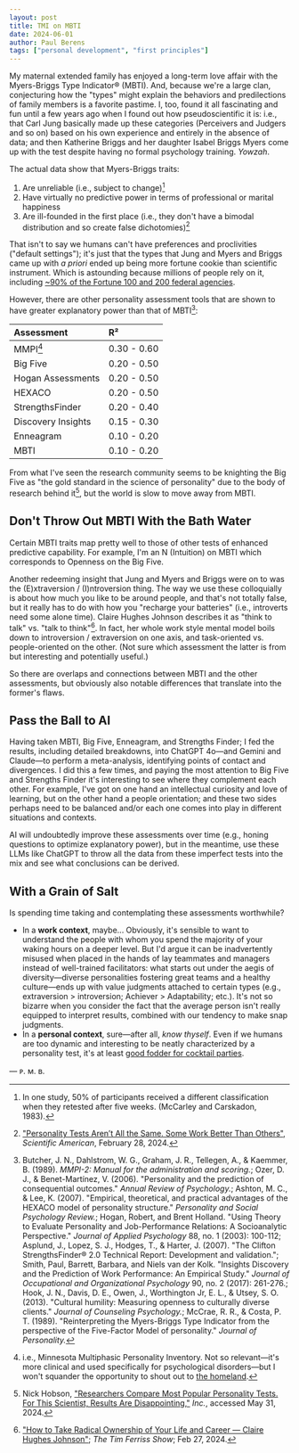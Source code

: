 ```yaml
---
layout: post
title: TMI on MBTI
date: 2024-06-01
author:	Paul Berens
tags: ["personal development", "first principles"]
---
```

My maternal extended family has enjoyed a long-term love affair with the Myers-Briggs Type Indicator® (MBTI). And, because we're a large clan, conjecturing how the "types" might explain the behaviors and predilections of family members is a favorite pastime. I, too, found it all fascinating and fun until a few years ago when I found out how pseudoscientific it is: i.e., that Carl Jung basically made up these categories (Perceivers and Judgers and so on) based on his own experience and entirely in the absence of data; and then Katherine Briggs and her daughter Isabel Briggs Myers come up with the test despite having no formal psychology training. *Yowzah*.

The actual data show that Myers-Briggs traits:
1. Are unreliable (i.e., subject to change)[^1]
2. Have virtually no predictive power in terms of professional or marital happiness
3. Are ill-founded in the first place (i.e., they don't have a bimodal distribution and so create false dichotomies)[^2]

[^1]: In one study, 50% of participants received a different classification when they retested after five weeks. (McCarley and Carskadon, 1983).
[^2]: ["Personality Tests Aren’t All the Same. Some Work Better Than Others"](https://www.scientificamerican.com/article/personality-tests-arent-all-the-same-some-work-better-than-others/), *Scientific American*, February 28, 2024.

That isn't to say we humans can't have preferences and proclivities ("default settings"); it's just that the types that Jung and Myers and Briggs came up with *a priori* ended up being more fortune cookie than scientific instrument. Which is astounding because millions of people rely on it, including [~90% of the Fortune 100 and 200 federal agencies](https://www.vox.com/2014/7/15/5881947/myers-briggs-personality-test-meaningless).

However, there are other personality assessment tools that are shown to have greater explanatory power than that of MBTI[^3]:

| Assessment | R² |
| :--- | :--- |
| MMPI[^4] | 0.30 - 0.60 |
| Big Five | 0.20 - 0.50 |
| Hogan Assessments | 0.20 - 0.50 |
| HEXACO | 0.20 - 0.50 |
| StrengthsFinder | 0.20 - 0.40 |
| Discovery Insights | 0.15 - 0.30 |
| Enneagram | 0.10 - 0.20 |
| MBTI | 0.10 - 0.20 |

[^3]: Butcher, J. N., Dahlstrom, W. G., Graham, J. R., Tellegen, A., & Kaemmer, B. (1989). *MMPI-2: Manual for the administration and scoring.*; Ozer, D. J., & Benet-Martínez, V. (2006). "Personality and the prediction of consequential outcomes." *Annual Review of Psychology.*; Ashton, M. C., & Lee, K. (2007). "Empirical, theoretical, and practical advantages of the HEXACO model of personality structure." *Personality and Social Psychology Review.*; Hogan, Robert, and Brent Holland. "Using Theory to Evaluate Personality and Job-Performance Relations: A Socioanalytic Perspective." *Journal of Applied Psychology* 88, no. 1 (2003): 100-112; Asplund, J., Lopez, S. J., Hodges, T., & Harter, J. (2007). "The Clifton StrengthsFinder® 2.0 Technical Report: Development and validation."; Smith, Paul, Barrett, Barbara, and Niels van der Kolk. "Insights Discovery and the Prediction of Work Performance: An Empirical Study." *Journal of Occupational and Organizational Psychology* 90, no. 2 (2017): 261-276.; Hook, J. N., Davis, D. E., Owen, J., Worthington Jr, E. L., & Utsey, S. O. (2013). "Cultural humility: Measuring openness to culturally diverse clients." *Journal of Counseling Psychology.*; McCrae, R. R., & Costa, P. T. (1989). "Reinterpreting the Myers-Briggs Type Indicator from the perspective of the Five-Factor Model of personality." *Journal of Personality.*

[^4]: i.e., Minnesota Multiphasic Personality Inventory. Not so relevant—it's more clinical and used specifically for psychological disorders—but I won't squander the opportunity to shout out to [the homeland](https://berens.co/mn/).

From what I've seen the research community seems to be knighting the Big Five as "the gold standard in the science of personality" due to the body of research behind it[^5], but the world is slow to move away from MBTI.

[^5]: Nick Hobson, ["Researchers Compare Most Popular Personality Tests. For This Scientist, Results Are Disappointing,"](https://www.inc.com/nick-hobson/researchers-compare-most-popular-personality-tests-for-this-scientist-results-are-disappointing.html) *Inc.*, accessed May 31, 2024.

## Don't Throw Out MBTI With the Bath Water

Certain MBTI traits map pretty well to those of other tests of enhanced predictive capability. For example, I'm an N (Intuition) on MBTI which corresponds to Openness on the Big Five.

Another redeeming insight that Jung and Myers and Briggs were on to was the (E)xtraversion / (I)ntroversion thing. The way we use these colloquially is about how much you like to be around people, and that's not totally false, but it really has to do with how you "recharge your batteries" (i.e., introverts need some alone time). Claire Hughes Johnson describes it as "think to talk" vs. "talk to think"[^6]. In fact, her whole work style mental model boils down to introversion / extraversion on one axis, and task-oriented vs. people-oriented on the other. (Not sure which assessment the latter is from but interesting and potentially useful.)

So there are overlaps and connections between MBTI and the other assessments, but obviously also notable differences that translate into the former's flaws.

[^6]: ["How to Take Radical Ownership of Your Life and Career — Claire Hughes Johnson"](https://www.youtube.com/watch?v=ZHCtb80SUHQ&t=6754s); *The Tim Ferriss Show*; Feb 27, 2024.

## Pass the Ball to AI

Having taken MBTI, Big Five, Enneagram, and Strengths Finder; I fed the results, including detailed breakdowns, into ChatGPT 4o—and Gemini and Claude—to perform a meta-analysis, identifying points of contact and divergences. I did this a few times, and paying the most attention to Big Five and Strengths Finder it's interesting to see where they complement each other. For example, I've got on one hand an intellectual curiosity and love of learning, but on the other hand a people orientation; and these two sides perhaps need to be balanced and/or each one comes into play in different situations and contexts.

AI will undoubtedly improve these assessments over time (e.g., honing questions to optimize explanatory power), but in the meantime, use these LLMs like ChatGPT to throw all the data from these imperfect tests into the mix and see what conclusions can be derived.

## With a Grain of Salt

Is spending time taking and contemplating these assessments worthwhile?
- In a **work context**, maybe... Obviously, it's sensible to want to understand the people with whom you spend the majority of your waking hours on a deeper level. But I'd argue it can be inadvertently misused when placed in the hands of lay teammates and managers instead of well-trained facilitators: what starts out under the aegis of diversity—diverse personalities fostering great teams and a healthy culture—ends up with value judgments attached to certain types (e.g., extraversion > introversion; Achiever > Adaptability; etc.). It's not so bizarre when you consider the fact that the average person isn't really equipped to interpret results, combined with our tendency to make snap judgments.
- In a **personal context**, sure—after all, *know thyself*. Even if we humans are too dynamic and interesting to be neatly characterized by a personality test, it's at least [good fodder for cocktail parties](/infobox/).

— ᴘ. ᴍ. ʙ.